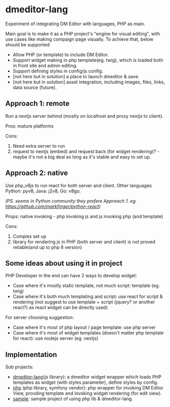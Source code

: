 # dmeditor-lang

Experiment of integrating DM Editor with languages, PHP as main.

Main goal is to make it as a PHP project's "engine for visual editing", with use cases like making compaign page visually. To achieve that, below should be supported:

- Allow PHP (or template) to include DM Editor.
- Support widget making in php template(eg. twig), which is loaded both in front site and admin editing.
- Support defining styles in config/js config.
- [not here but in solution] a place to launch dmeditor & save.
- [not here but in solution] asset integration, including images, files, links, data source (future).

## Approach 1: remote

Run a nextjs server behind (mostly on localhost and proxy nextjs to client).

Pros: mature platforms

Cons:

1. Need extra server to run
2. request to nextjs (embed) and request back (for widget rendering)? - maybe it's not a big deal as long as it's stable and easy to set up.

## Approach 2: native

Use php_v8js to run react for both server and client. Other languages Python: pyv8, Java: j2v8, Go: v8go.

_(PS. seems in Python community they prefere Approach 1. eg. https://github.com/markfinger/python-react)_

Props: native invoking - php invoking js and js invoking php (and template)

Cons:

1. Complex set up
2. library for rendering js in PHP (both server and client) is not proved reliable(and up to php 8 version)

## Some ideas about using it in project

PHP Developer in the end can have 2 ways to develop widget:

- Case where it's mostly static template, not much script: template (eg. twig)
- Case where it's both much templating and script: use react for script & rendering (not suggest to use template + script (jquery? or another react?) as react widget can be directly used)

For server choosing suggestion:

- Case where it's most of php layout / page template: use php server
- Case where it's most of widget templates (doesn't matter php template for react): use nodejs server (eg. nextjs)

## Implementation

Sub projects:

- [dmeditor-lang](./dmeditor-lang)(js library): a dmeditor widget wrapper which loads PHP templates as widget (with styles parameter), define styles by config.
- [php](./php) (php library, symfony vendor): php wrapper for invoking DM Editor View, provding template and invoking widget rendering (for edit view).
- [sample](./sample): sample project of using php lib & dmeditor-lang.
